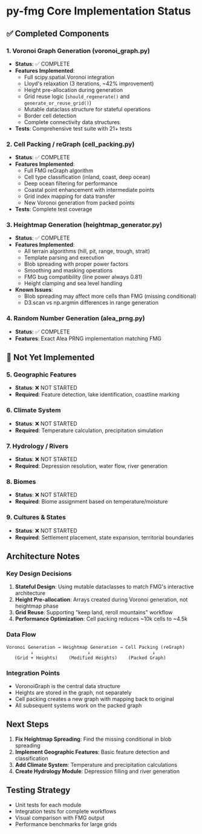 # py-fmg Core Implementation Status

## ✅ Completed Components

### 1. Voronoi Graph Generation (voronoi_graph.py)
- **Status**: ✅ COMPLETE
- **Features Implemented**:
  - Full scipy.spatial.Voronoi integration
  - Lloyd's relaxation (3 iterations, ~42% improvement)
  - Height pre-allocation during generation
  - Grid reuse logic (`should_regenerate()` and `generate_or_reuse_grid()`)
  - Mutable dataclass structure for stateful operations
  - Border cell detection
  - Complete connectivity data structures
- **Tests**: Comprehensive test suite with 21+ tests

### 2. Cell Packing / reGraph (cell_packing.py)
- **Status**: ✅ COMPLETE
- **Features Implemented**:
  - Full FMG reGraph algorithm
  - Cell type classification (inland, coast, deep ocean)
  - Deep ocean filtering for performance
  - Coastal point enhancement with intermediate points
  - Grid index mapping for data transfer
  - New Voronoi generation from packed points
- **Tests**: Complete test coverage

### 3. Heightmap Generation (heightmap_generator.py)
- **Status**: ✅ COMPLETE
- **Features Implemented**:
  - All terrain algorithms (hill, pit, range, trough, strait)
  - Template parsing and execution
  - Blob spreading with proper power factors
  - Smoothing and masking operations
  - FMG bug compatibility (line power always 0.81)
  - Height clamping and sea level handling
- **Known Issues**:
  - Blob spreading may affect more cells than FMG (missing conditional)
  - D3.scan vs np.argmin differences in range generation

### 4. Random Number Generation (alea_prng.py)
- **Status**: ✅ COMPLETE
- **Features**: Exact Alea PRNG implementation matching FMG

## 🚧 Not Yet Implemented

### 5. Geographic Features
- **Status**: ❌ NOT STARTED
- **Required**: Feature detection, lake identification, coastline marking

### 6. Climate System
- **Status**: ❌ NOT STARTED
- **Required**: Temperature calculation, precipitation simulation

### 7. Hydrology / Rivers
- **Status**: ❌ NOT STARTED
- **Required**: Depression resolution, water flow, river generation

### 8. Biomes
- **Status**: ❌ NOT STARTED
- **Required**: Biome assignment based on temperature/moisture

### 9. Cultures & States
- **Status**: ❌ NOT STARTED
- **Required**: Settlement placement, state expansion, territorial boundaries

## Architecture Notes

### Key Design Decisions
1. **Stateful Design**: Using mutable dataclasses to match FMG's interactive architecture
2. **Height Pre-allocation**: Arrays created during Voronoi generation, not heightmap phase
3. **Grid Reuse**: Supporting "keep land, reroll mountains" workflow
4. **Performance Optimization**: Cell packing reduces ~10k cells to ~4.5k

### Data Flow
```
Voronoi Generation → Heightmap Generation → Cell Packing (reGraph)
         ↓                    ↓                       ↓
   (Grid + Heights)    (Modified Heights)    (Packed Graph)
```

### Integration Points
- VoronoiGraph is the central data structure
- Heights are stored in the graph, not separately
- Cell packing creates a new graph with mapping back to original
- All subsequent systems work on the packed graph

## Next Steps

1. **Fix Heightmap Spreading**: Find the missing conditional in blob spreading
2. **Implement Geographic Features**: Basic feature detection and classification
3. **Add Climate System**: Temperature and precipitation calculations
4. **Create Hydrology Module**: Depression filling and river generation

## Testing Strategy

- Unit tests for each module
- Integration tests for complete workflows
- Visual comparison with FMG output
- Performance benchmarks for large grids
